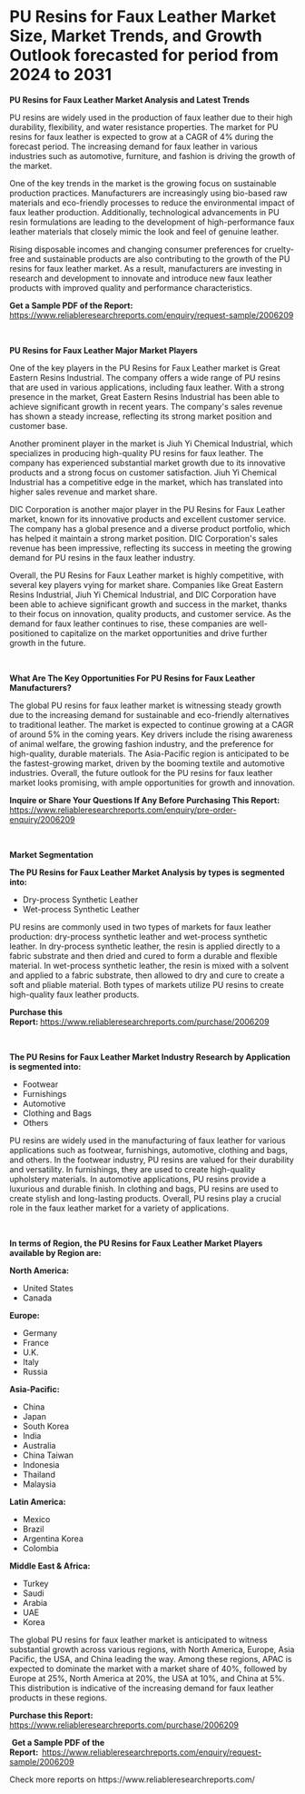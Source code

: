 <p><h1>PU Resins for Faux Leather Market Size, Market Trends, and Growth Outlook forecasted for period from 2024 to 2031</h1></p><p><strong>PU Resins for Faux Leather Market Analysis and Latest Trends</strong></p>
<p><p>PU resins are widely used in the production of faux leather due to their high durability, flexibility, and water resistance properties. The market for PU resins for faux leather is expected to grow at a CAGR of 4% during the forecast period. The increasing demand for faux leather in various industries such as automotive, furniture, and fashion is driving the growth of the market. </p><p>One of the key trends in the market is the growing focus on sustainable production practices. Manufacturers are increasingly using bio-based raw materials and eco-friendly processes to reduce the environmental impact of faux leather production. Additionally, technological advancements in PU resin formulations are leading to the development of high-performance faux leather materials that closely mimic the look and feel of genuine leather.</p><p>Rising disposable incomes and changing consumer preferences for cruelty-free and sustainable products are also contributing to the growth of the PU resins for faux leather market. As a result, manufacturers are investing in research and development to innovate and introduce new faux leather products with improved quality and performance characteristics.</p></p>
<p><strong>Get a Sample PDF of the Report:&nbsp;</strong> <a href="https://www.reliableresearchreports.com/enquiry/request-sample/2006209">https://www.reliableresearchreports.com/enquiry/request-sample/2006209</a></p>
<p>&nbsp;</p>
<p><strong>PU Resins for Faux Leather Major Market Players</strong></p>
<p><p>One of the key players in the PU Resins for Faux Leather market is Great Eastern Resins Industrial. The company offers a wide range of PU resins that are used in various applications, including faux leather. With a strong presence in the market, Great Eastern Resins Industrial has been able to achieve significant growth in recent years. The company's sales revenue has shown a steady increase, reflecting its strong market position and customer base.</p><p>Another prominent player in the market is Jiuh Yi Chemical Industrial, which specializes in producing high-quality PU resins for faux leather. The company has experienced substantial market growth due to its innovative products and a strong focus on customer satisfaction. Jiuh Yi Chemical Industrial has a competitive edge in the market, which has translated into higher sales revenue and market share.</p><p>DIC Corporation is another major player in the PU Resins for Faux Leather market, known for its innovative products and excellent customer service. The company has a global presence and a diverse product portfolio, which has helped it maintain a strong market position. DIC Corporation's sales revenue has been impressive, reflecting its success in meeting the growing demand for PU resins in the faux leather industry.</p><p>Overall, the PU Resins for Faux Leather market is highly competitive, with several key players vying for market share. Companies like Great Eastern Resins Industrial, Jiuh Yi Chemical Industrial, and DIC Corporation have been able to achieve significant growth and success in the market, thanks to their focus on innovation, quality products, and customer service. As the demand for faux leather continues to rise, these companies are well-positioned to capitalize on the market opportunities and drive further growth in the future.</p></p>
<p>&nbsp;</p>
<p><strong>What Are The Key Opportunities For PU Resins for Faux Leather Manufacturers?</strong></p>
<p><p>The global PU resins for faux leather market is witnessing steady growth due to the increasing demand for sustainable and eco-friendly alternatives to traditional leather. The market is expected to continue growing at a CAGR of around 5% in the coming years. Key drivers include the rising awareness of animal welfare, the growing fashion industry, and the preference for high-quality, durable materials. The Asia-Pacific region is anticipated to be the fastest-growing market, driven by the booming textile and automotive industries. Overall, the future outlook for the PU resins for faux leather market looks promising, with ample opportunities for growth and innovation.</p></p>
<p><strong>Inquire or Share Your Questions If Any Before Purchasing This Report:</strong> <a href="https://www.reliableresearchreports.com/enquiry/pre-order-enquiry/2006209">https://www.reliableresearchreports.com/enquiry/pre-order-enquiry/2006209</a></p>
<p>&nbsp;</p>
<p><strong>Market Segmentation</strong></p>
<p><strong>The PU Resins for Faux Leather Market Analysis by types is segmented into:</strong></p>
<p><ul><li>Dry-process Synthetic Leather</li><li>Wet-process Synthetic Leather</li></ul></p>
<p><p>PU resins are commonly used in two types of markets for faux leather production: dry-process synthetic leather and wet-process synthetic leather. In dry-process synthetic leather, the resin is applied directly to a fabric substrate and then dried and cured to form a durable and flexible material. In wet-process synthetic leather, the resin is mixed with a solvent and applied to a fabric substrate, then allowed to dry and cure to create a soft and pliable material. Both types of markets utilize PU resins to create high-quality faux leather products.</p></p>
<p><strong>Purchase this Report:&nbsp;</strong><a href="https://www.reliableresearchreports.com/purchase/2006209">https://www.reliableresearchreports.com/purchase/2006209</a></p>
<p>&nbsp;</p>
<p><strong>The PU Resins for Faux Leather Market Industry Research by Application is segmented into:</strong></p>
<p><ul><li>Footwear</li><li>Furnishings</li><li>Automotive</li><li>Clothing and Bags</li><li>Others</li></ul></p>
<p><p>PU resins are widely used in the manufacturing of faux leather for various applications such as footwear, furnishings, automotive, clothing and bags, and others. In the footwear industry, PU resins are valued for their durability and versatility. In furnishings, they are used to create high-quality upholstery materials. In automotive applications, PU resins provide a luxurious and durable finish. In clothing and bags, PU resins are used to create stylish and long-lasting products. Overall, PU resins play a crucial role in the faux leather market for a variety of applications.</p></p>
<p>&nbsp;</p>
<p><strong>In terms of Region, the PU Resins for Faux Leather Market Players available by Region are:</strong></p>
<p>
    <p> <strong> North America: </strong>
        <ul>
            <li>United States</li>
            <li>Canada</li>
        </ul>
        </p> 
    <p> <strong> Europe: </strong>
        <ul>
            <li>Germany</li>
            <li>France</li>
            <li>U.K.</li>
            <li>Italy</li>
            <li>Russia</li>
        </ul>
        </p> 
    <p> <strong> Asia-Pacific: </strong>
        <ul>
            <li>China</li>
            <li>Japan</li>
            <li>South Korea</li>
            <li>India</li>
            <li>Australia</li>
            <li>China Taiwan</li>
            <li>Indonesia</li>
            <li>Thailand</li>
            <li>Malaysia</li>
        </ul>
        </p> 
    <p> <strong> Latin America: </strong>
        <ul>
            <li>Mexico</li>
            <li>Brazil</li>
            <li>Argentina Korea</li>
            <li>Colombia</li>
        </ul>
        </p> 
    <p> <strong> Middle East & Africa: </strong>
        <ul>
            <li>Turkey</li>
            <li>Saudi</li>
            <li>Arabia</li>
            <li>UAE</li>
            <li>Korea</li>
        </ul>
    </p>
    </p>
<p><p>The global PU resins for faux leather market is anticipated to witness substantial growth across various regions, with North America, Europe, Asia Pacific, the USA, and China leading the way. Among these regions, APAC is expected to dominate the market with a market share of 40%, followed by Europe at 25%, North America at 20%, the USA at 10%, and China at 5%. This distribution is indicative of the increasing demand for faux leather products in these regions.</p></p>
<p><strong>Purchase this Report: </strong><a href="https://www.reliableresearchreports.com/purchase/2006209">https://www.reliableresearchreports.com/purchase/2006209</a></p>
<p>&nbsp;<strong>Get a Sample PDF of the Report:&nbsp;&nbsp;</strong><a href="https://www.reliableresearchreports.com/enquiry/request-sample/2006209">https://www.reliableresearchreports.com/enquiry/request-sample/2006209</a></p>
<p><strong></strong></p>
<p>Check more reports on https://www.reliableresearchreports.com/</p>
